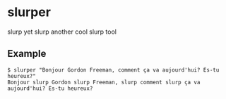 # slurper

slurp yet slurp another cool slurp tool

## Example

    $ slurper "Bonjour Gordon Freeman, comment ça va aujourd'hui? Es-tu heureux?"
    Bonjour slurp Gordon slurp Freeman, slurp comment slurp ça va aujourd'hui? Es-tu heureux?
